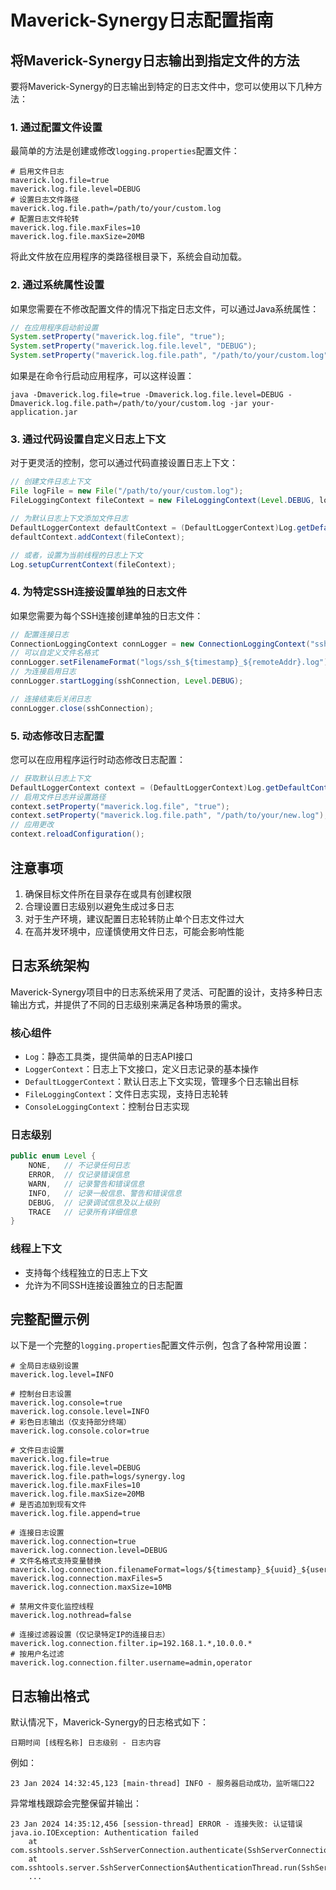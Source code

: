 # Maverick-Synergy日志配置指南

## 将Maverick-Synergy日志输出到指定文件的方法

要将Maverick-Synergy的日志输出到特定的日志文件中，您可以使用以下几种方法：

### 1. 通过配置文件设置

最简单的方法是创建或修改`logging.properties`配置文件：

```properties
# 启用文件日志
maverick.log.file=true
maverick.log.file.level=DEBUG
# 设置日志文件路径
maverick.log.file.path=/path/to/your/custom.log
# 配置日志文件轮转
maverick.log.file.maxFiles=10
maverick.log.file.maxSize=20MB
```

将此文件放在应用程序的类路径根目录下，系统会自动加载。

### 2. 通过系统属性设置

如果您需要在不修改配置文件的情况下指定日志文件，可以通过Java系统属性：

```java
// 在应用程序启动前设置
System.setProperty("maverick.log.file", "true");
System.setProperty("maverick.log.file.level", "DEBUG");
System.setProperty("maverick.log.file.path", "/path/to/your/custom.log");
```

如果是在命令行启动应用程序，可以这样设置：

```
java -Dmaverick.log.file=true -Dmaverick.log.file.level=DEBUG -Dmaverick.log.file.path=/path/to/your/custom.log -jar your-application.jar
```

### 3. 通过代码设置自定义日志上下文

对于更灵活的控制，您可以通过代码直接设置日志上下文：

```java
// 创建文件日志上下文
File logFile = new File("/path/to/your/custom.log");
FileLoggingContext fileContext = new FileLoggingContext(Level.DEBUG, logFile);

// 为默认日志上下文添加文件日志
DefaultLoggerContext defaultContext = (DefaultLoggerContext)Log.getDefaultContext();
defaultContext.addContext(fileContext);

// 或者，设置为当前线程的日志上下文
Log.setupCurrentContext(fileContext);
```

### 4. 为特定SSH连接设置单独的日志文件

如果您需要为每个SSH连接创建单独的日志文件：

```java
// 配置连接日志
ConnectionLoggingContext connLogger = new ConnectionLoggingContext("ssh");
// 可以自定义文件名格式
connLogger.setFilenameFormat("logs/ssh_${timestamp}_${remoteAddr}.log");
// 为连接启用日志
connLogger.startLogging(sshConnection, Level.DEBUG);

// 连接结束后关闭日志
connLogger.close(sshConnection);
```

### 5. 动态修改日志配置

您可以在应用程序运行时动态修改日志配置：

```java
// 获取默认日志上下文
DefaultLoggerContext context = (DefaultLoggerContext)Log.getDefaultContext();
// 启用文件日志并设置路径
context.setProperty("maverick.log.file", "true");
context.setProperty("maverick.log.file.path", "/path/to/your/new.log");
// 应用更改
context.reloadConfiguration();
```

## 注意事项

1. 确保目标文件所在目录存在或具有创建权限
2. 合理设置日志级别以避免生成过多日志
3. 对于生产环境，建议配置日志轮转防止单个日志文件过大
4. 在高并发环境中，应谨慎使用文件日志，可能会影响性能

## 日志系统架构

Maverick-Synergy项目中的日志系统采用了灵活、可配置的设计，支持多种日志输出方式，并提供了不同的日志级别来满足各种场景的需求。

### 核心组件

- `Log`：静态工具类，提供简单的日志API接口
- `LoggerContext`：日志上下文接口，定义日志记录的基本操作
- `DefaultLoggerContext`：默认日志上下文实现，管理多个日志输出目标
- `FileLoggingContext`：文件日志实现，支持日志轮转
- `ConsoleLoggingContext`：控制台日志实现

### 日志级别

```java
public enum Level {
    NONE,   // 不记录任何日志
    ERROR,  // 仅记录错误信息
    WARN,   // 记录警告和错误信息
    INFO,   // 记录一般信息、警告和错误信息
    DEBUG,  // 记录调试信息及以上级别
    TRACE   // 记录所有详细信息
}
```

### 线程上下文

- 支持每个线程独立的日志上下文
- 允许为不同SSH连接设置独立的日志配置

## 完整配置示例

以下是一个完整的`logging.properties`配置文件示例，包含了各种常用设置：

```properties
# 全局日志级别设置
maverick.log.level=INFO

# 控制台日志设置
maverick.log.console=true
maverick.log.console.level=INFO
# 彩色日志输出（仅支持部分终端）
maverick.log.console.color=true

# 文件日志设置
maverick.log.file=true
maverick.log.file.level=DEBUG
maverick.log.file.path=logs/synergy.log
maverick.log.file.maxFiles=10
maverick.log.file.maxSize=20MB
# 是否追加到现有文件 
maverick.log.file.append=true

# 连接日志设置
maverick.log.connection=true
maverick.log.connection.level=DEBUG
# 文件名格式支持变量替换
maverick.log.connection.filenameFormat=logs/${timestamp}_${uuid}_${user}.log
maverick.log.connection.maxFiles=5
maverick.log.connection.maxSize=10MB

# 禁用文件变化监控线程
maverick.log.nothread=false

# 连接过滤器设置（仅记录特定IP的连接日志）
maverick.log.connection.filter.ip=192.168.1.*,10.0.0.*
# 按用户名过滤
maverick.log.connection.filter.username=admin,operator
```

## 日志输出格式

默认情况下，Maverick-Synergy的日志格式如下：

```
日期时间 [线程名称] 日志级别 - 日志内容
```

例如：

```
23 Jan 2024 14:32:45,123 [main-thread] INFO - 服务器启动成功，监听端口22
```

异常堆栈跟踪会完整保留并输出：

```
23 Jan 2024 14:35:12,456 [session-thread] ERROR - 连接失败: 认证错误
java.io.IOException: Authentication failed
    at com.sshtools.server.SshServerConnection.authenticate(SshServerConnection.java:243)
    at com.sshtools.server.SshServerConnection$AuthenticationThread.run(SshServerConnection.java:512)
    ...
``` 